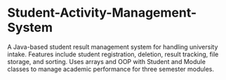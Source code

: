 # Student-Activity-Management-System
A Java-based student result management system for handling university intake. Features include student registration, deletion, result tracking, file storage, and sorting. Uses arrays and OOP with Student and Module classes to manage academic performance for three semester modules.
